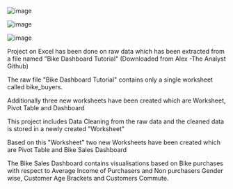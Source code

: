 ![image](https://github.com/Susanta-Analyst/Excel-Project/assets/165849794/97a1883a-9eed-43b9-9505-be62808e1eec)

![image](https://github.com/Susanta-Analyst/Excel-Project/assets/165849794/a697eb5f-fd8d-4f32-8971-c357f0812d56)

![image](https://github.com/Susanta-Analyst/Excel-Project/assets/165849794/073e0d49-2ca7-4b38-894d-2c8fbb421202)


Project on Excel has been done on raw data which has been extracted from a file named "Bike Dashboard Tutorial" (Downloaded from Alex -The Analyst Github)

The raw file "Bike Dashboard Tutorial" contains only a single worksheet called bike_buyers.

Additionally three new worksheets have been created which are Worksheet, Pivot Table and Dashboard

This project includes Data Cleaning from the raw data and the cleaned data is stored in a newly created "Worksheet"

Based on this "Worksheet" two new Worksheets have been created which are Pivot Table and Bike Sales Dashboard

The Bike Sales Dashboard contains visualisations based on Bike purchases with respect to Average Income of Purchasers and Non purchasers Gender wise, Customer Age Brackets and Customers Commute.

